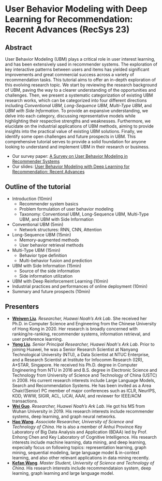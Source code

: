 # User Behavior Modeling with Deep Learning for Recommendation: Recent Advances (RecSys 23)

## Abstract
User Behavior Modeling (UBM) plays a critical role in user interest learning, and has been extensively used in recommender systems. The exploration of key interactive patterns between users and items has yielded significant improvements and great commercial success across a variety of recommendation tasks. This tutorial aims to offer an in-depth exploration of this evolving research topic.
We start by reviewing the research background of UBM, paving the way to a clearer understanding of the opportunities and challenges.
Then, we present a systematic categorization of existing UBM research works, which can be categorized into four different directions including _Conventional UBM_, _Long-Sequence UBM_, _Multi-Type UBM_, and _UBM with Side Information_. To provide an expansive understanding, we delve into each category, discussing representative models while highlighting their respective strengths and weaknesses. Furthermore, we elucidate on the industrial applications of UBM methods, aiming to provide insights into the practical value of existing UBM solutions. Finally, we identify some open challenges and future prospects in UBM. This comprehensive tutorial serves to provide a solid foundation for anyone looking to understand and implement UBM in their research or business.

* Our survey paper: [A Survey on User Behavior Modeling in Recommender Systems](https://arxiv.org/pdf/2302.11087.pdf)
* Our slides: [User Behavior Modeling with Deep Learning for Recommendation: Recent Advances](ubm-tutorial-recsys23.pdf)


## Outline of the tutorial


* Introduction (10min)
   * Recommender system basics
   * Problem formulation of user behavior modeling
   * Taxonomy: Conventional UBM, Long-Sequence UBM, Multi-Type UBM, and UBM with Side Information
* Conventional UBM (5min)
   * Network structures: RNN, CNN, Attention
* Long-Sequence UBM (15min)
   * Memory-augmented methods
   * User behavior retrieval methods
* Multi-Type UBM (15min)
   * Behavior type definition
   * Multi-behavior fusion and prediction
* UBM with Side Information (15min)
   * Source of the side information
   * Side information utilization
* UBM with Deep Reinforcement Learning (10min)
* Industrial practices and performances of online deployment (10min)
* Summary and future prospects (10min)

## Presenters
* [**Weiwen Liu**](https://wwliu555.github.io/). _Researcher, Huawei Noah’s Ark Lab_. She received her Ph.D. in Computer Science and Engineering from the Chinese University of Hong Kong in 2020. Her research is broadly concerned with ranking/re-ranking, recommender systems, information retrieval, and user preference learning.
* [**Yong Liu**](http://www.yongliu.org/). _Senior Principal Researcher, Huawei Noah's Ark Lab_. Prior to joining Huawei, he was a Senior Research Scientist at Nanyang Technological University (NTU), a Data Scientist at NTUC Enterprise, and a Research Scientist at Institute for Infocomm Research (I2R), A*STAR, Singapore. He received his Ph.D. degree in Computer Engineering from NTU in 2016 and B.S. degree in Electronic Science and Technology from University of Science and Technology of China (USTC) in 2008. His current research interests include Large Language Models, Search and Recommendation Systems. He has been invited as a Area Chair/(Senior) PC member of major conferences such as ICLR, NeurIPS, KDD, WWW, SIGIR, ACL, IJCAI, AAAI, and reviewer for IEEE/ACM transactions.
* [**Wei Guo**](https://scholar.google.com/citations?user=9NGhGNgAAAAJ). _Researcher, Huawei Noah’s Ark Lab_. He got his MS from Wuhan University in 2019. His research interests include recommender systems, deep learning, and graph neural networks.
* [**Hao Wang**](http://staff.ustc.edu.cn/~wanghao3/). _Associate Researcher, University of Science and Technology of China_. He is also a member of Anhui Province Key Laboratory of Big Data Analysis and Application (BDAA) led by Prof. Enhong Chen and Key Laboratory of Cognitive Intelligence. His research interests include machine learning, data mining, and deep learning, expecially focus on following topics: representation learning, graph mining, sequential modeling, large language model & in-context learning, and also other relevant applications in data mining recently.
* [**Kefan Wang**](https://github.com/Keffee). _Master Student, University of Science and Technology of China_. His research interests include recommendataion system, deep learning, graph learning and large language model.


<!-- ## Welcome to GitHub Pages

You can use the [editor on GitHub](https://github.com/LibRerank-Community/neural-reranking-tutorial.github.io/edit/gh-pages/index.md) to maintain and preview the content for your website in Markdown files.

Whenever you commit to this repository, GitHub Pages will run [Jekyll](https://jekyllrb.com/) to rebuild the pages in your site, from the content in your Markdown files.

### Markdown

Markdown is a lightweight and easy-to-use syntax for styling your writing. It includes conventions for

```markdown
Syntax highlighted code block

# Header 1
## Header 2
### Header 3

- Bulleted
- List

1. Numbered
2. List

**Bold** and _Italic_ and `Code` text

[Link](url) and ![Image](src)
```

For more details see [Basic writing and formatting syntax](https://docs.github.com/en/github/writing-on-github/getting-started-with-writing-and-formatting-on-github/basic-writing-and-formatting-syntax).

### Jekyll Themes

Your Pages site will use the layout and styles from the Jekyll theme you have selected in your [repository settings](https://github.com/LibRerank-Community/neural-reranking-tutorial.github.io/settings/pages). The name of this theme is saved in the Jekyll `_config.yml` configuration file.

### Support or Contact

Having trouble with Pages? Check out our [documentation](https://docs.github.com/categories/github-pages-basics/) or [contact support](https://support.github.com/contact) and we’ll help you sort it out.
 -->
